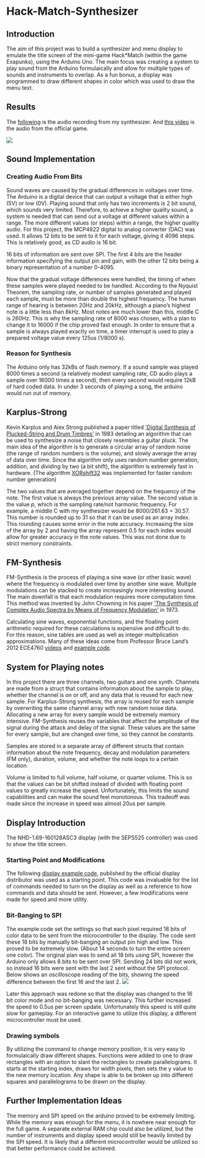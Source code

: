# Hack-Match-Synthesizer

## Introduction
  The aim of this project was to build a synthesizer and menu display to emulate the title screen of the mini-game Hack\*Match (within the game Exapunks), using the Arduino Uno. The main focus was creating a system to play sound from the Arduino formulaically and allow for multiple types of sounds and instruments to overlap. As a fun bonus, a display was programmed to draw different shapes in color which was used to draw the menu text.

## Results
The <a href="https://youtu.be/K3FyVlFzFVE" target="_blank">following</a> is the audio recording from my synthesizer. And <a href="https://www.youtube.com/watch?v=lHcRBpQOLEU" target="_blank">this video</a> is the audio from the official game.

<picture>
<img src=https://github.com/Quillington/Hack-Match-Synthesizer/assets/66843400/c6c5e999-061f-44af-b399-e9b00ddbd5bd>
</picture>


## Sound Implementation

### Creating Audio From Bits
  Sound waves are caused by the gradual differences in voltages over time. The Arduino is a digital device that can output a voltage that is either high (5V) or low (0V). Playing sound that only has two increments is 2 bit sound, which sounds very limited. Therefore, to achieve a higher quality sound, a system is needed that can send out a voltage at different values within a range. The more different values (or steps) within a range, the higher quality audio. For this project, the MCP4822 digital to analog converter (DAC) was used. It allows 12 bits to be sent to it for each voltage, giving it 4096 steps. This is relatively good, as CD audio is 16 bit.

  16 bits of information are sent over SPI. The first 4 bits are the header information specifying the output pin and gain, with the other 12 bits being a binary representation of a number 0-4095.

  Now that the gradual voltage differences were handled, the timing of when these samples were played needed to be handled. According to the Nyquist Theorem, the sampling rate, or number of samples generated and played each sample, must be more than double the highest frequency. The human range of hearing is between 20Hz and 20kHz, although a piano’s highest note is a little less than 8kHz. Most notes are much lower than this, middle C is 260Hz. This is why the sampling rate of 8000 was chosen, with a plan to change it to 16000 if the chip proved fast enough.
In order to ensure that a sample is always played exactly on time, a timer interrupt is used to play a prepared voltage value every 125us (1/8000 s).

### Reason for Synthesis
  The Arduino only has 32kBs of flash memory. If a sound sample was played 8000 times a second (a relatively modest sampling rate, CD audio plays a sample over 16000 times a second), then every second would require 12kB of hard coded data. In under 3 seconds of playing a song, the arduino would run out of memory.

## Karplus-Strong
  Kevin Karplus and Alex Strong published a paper titled ['Digital Synthesis of Plucked-String and Drum Timbres'](http://www.music.mcgill.ca/~gary/courses/papers/Karplus-Strong-CMJ-1983.pdf) in 1983 detailing an algorithm that can be used to synthesize a noise that closely resembles a guitar pluck. The main idea of the algorithm is to generate a circular array of random noise (the range of random numbers is the volume), and slowly average the array of data over time. Since the algorithm only uses random number generation, addition, and dividing by two (a bit shift), the algorithm is extremely fast in hardware. (The algorithm [XORshift32](https://www.jstatsoft.org/article/view/v008i14) was implemented for faster random number generation)
  
  The two values that are averaged together depend on the frequency of the note. The first value is always the previous array value. The second value is the value *p*, which is the sampling rate/not harmonic frequency. For example, a middle C with my synthesizer would be 8000/261.63 = 30.57. This number is rounded up to 31 so that it can be used as an array index. This rounding causes some error in the note accuracy. Increasing the size of the array by 2 and having the array represent 0.5 for each index would allow for greater accuracy in the note values. This was not done due to strict memory constraints. 

## FM-Synthesis
FM-Synthesis is the process of playing a sine wave (or other basic wave) where the frequency is modulated over time by another sine wave. Multiple modulations can be stacked to create increasingly more interesting sound. The main downfall is that each modulation requires more computation time. This method was invented by John Chowning in his paper ['The Synthesis of Complex Audio Spectra by Means of Frequency Modulation'](https://web.eecs.umich.edu/~fessler/course/100/misc/chowning-73-tso.pdf) in 1973.

Calculating sine waves, exponential functions, and the floating point arithmetic required for these calculations is expensive and difficult to do. For this reason, sine tables are used as well as integer multiplication approximations. Many of these ideas come from Professor Bruce Land’s 2012 ECE4760 [videos](https://www.youtube.com/playlist?list=PLD7F7ED1F3505D8D5) and [example code](https://people.ece.cornell.edu/land/courses/ece4760/Math/GCC644/FM_synth/FM_synth_3.c). 

## System for Playing notes
In this project there are three channels, two guitars and one synth. Channels are made from a struct that contains information about the sample to play, whether the channel is on or off, and any data that is reused for each new sample. For Karplus-Strong synthesis, the array is reused for each sample by overwriting the same channel array with new random noise data. Allocating a new array for every sample would be extremely memory intensive. FM-Synthesis reuses the variables that affect the amplitude of the signal during the attack and delay of the signal. These values are the same for every sample, but are changed over time, so they cannot be constants.

Samples are stored in a separate array of different structs that contain information about the note frequency, decay and modulation parameters (FM only), duration, volume, and whether the note loops to a certain location. 

Volume is limited to full volume, half volume, or quarter volume. This is so that the values can be bit shifted instead of divided with floating point values to greatly increase the speed. Unfortunately, this limits the sound capabilities and can make the sound feel monotonous. This tradeoff was made since the increase in speed was almost 20us per sample.


## Display Introduction
The NHD-1.69-160128ASC3 display (with the SEPS525 controller) was used to show the title screen.

### Starting Point and Modifications
The following [display example code](https://github.com/NewhavenDisplay/NHD-1.69-160128ASC3_Example/tree/master), published by the official display distributor was used as a starting point. This code was invaluable for the list of commands needed to turn on the display as well as a reference to how commands and data should be sent. However, a few modifications were made for speed and more utility.

### Bit-Banging to SPI
The example code set the settings so that each pixel required 18 bits of color data to be sent from the microcontroller to the display. The code sent these 18 bits by manually bit-banging an output pin high and low. This proved to be extremely slow. (About 14 seconds to turn the entire screen one color). The original plan was to send all 18 bits using SPI, however the Arduino only allows 8 bits to be sent over SPI. Sending 24 bits did not work, so instead 16 bits were sent with the last 2 sent without the SPI protocol. Below shows an oscilloscope reading of the bits, showing the speed difference between the first 16 and the last 2.
<picture>
<img src=https://github.com/Quillington/Hack-Match-Synthesizer/assets/66843400/db053716-8447-430f-813d-1e3b821a5b1e>
</picture>

Later this approach was redone so that the display was changed to the 16 bit color mode and no bit-banging was necessary. This further increased the speed to 0.5us per screen update. Unfortunately this speed is still quite slow for gameplay. For an interactive game to utilize this display, a different microcontroller must be used.


### Drawing symbols
By utilizing the command to change memory position, it is very easy to formulaically draw different shapes. Functions were added to one to draw rectangles with an option to slant the rectangles to create parallelograms. It starts at the starting index, draws for width pixels, then sets the y value to the new memory location. Any shape is able to be broken up into different squares and parallelograms to be drawn on the display.


## Further Implementation Ideas
The memory and SPI speed on the arduino proved to be extremely limiting. While the memory was enough for the menu, it is nowhere near enough for the full game. A separate external RAM chip could also be utilized, but the number of instruments and display speed would still be heavily limited by the SPI speed. It is likely that a different microcontroller would be utilized so that better performance could be achieved.


